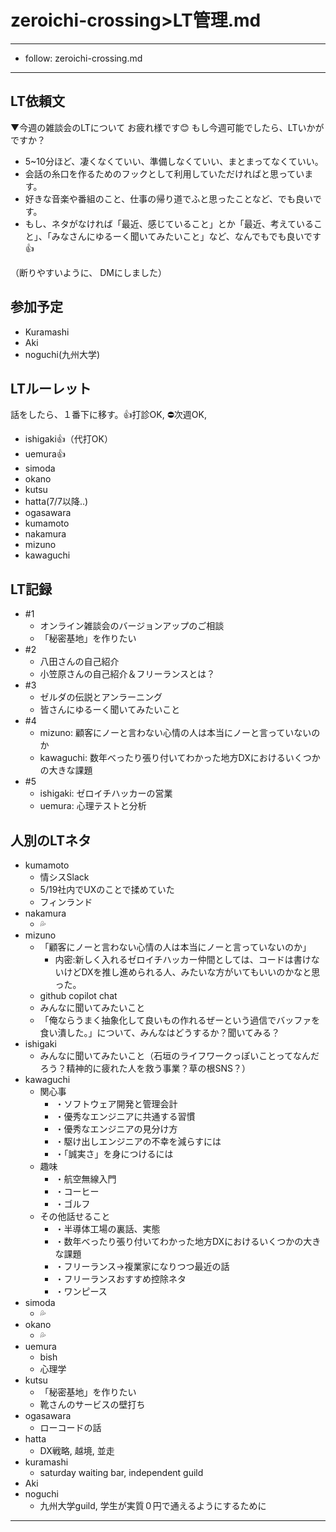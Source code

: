 # zeroichi-crossing>LT管理.md
---
- follow: zeroichi-crossing.md
---

## LT依頼文
▼今週の雑談会のLTについて
お疲れ様です:blush:
もし今週可能でしたら、LTいかがですか？

- 5~10分ほど、凄くなくていい、準備しなくていい、まとまってなくていい。
- 会話の糸口を作るためのフックとして利用していただければと思っています。
- 好きな音楽や番組のこと、仕事の帰り道でふと思ったことなど、でも良いです。
- もし、ネタがなければ「最近、感じていること」とか「最近、考えていること」、「みなさんにゆるーく聞いてみたいこと」など、なんでもでも良いです:+1:

（断りやすいように、 DMにしました）

## 参加予定
- Kuramashi
- Aki
- noguchi(九州大学)


## LTルーレット
話をしたら、１番下に移す。👍打診OK, ⛔️次週OK,
- ishigaki👍（代打OK）
- uemura👍
- simoda
- okano
- kutsu
- hatta(7/7以降..)
- ogasawara
- kumamoto
- nakamura
- mizuno
- kawaguchi

## LT記録
- #1
  - オンライン雑談会のバージョンアップのご相談
  - 「秘密基地」を作りたい
- #2
  - 八田さんの自己紹介
  - 小笠原さんの自己紹介＆フリーランスとは？
- #3
  - ゼルダの伝説とアンラーニング
  - 皆さんにゆるーく聞いてみたいこと
- #4
  - mizuno: 顧客にノーと言わない心情の人は本当にノーと言っていないのか
  - kawaguchi: 数年べったり張り付いてわかった地方DXにおけるいくつかの大きな課題
- #5
  - ishigaki: ゼロイチハッカーの営業
  - uemura: 心理テストと分析

## 人別のLTネタ
- kumamoto
  - 情シスSlack
  - 5/19社内でUXのことで揉めていた
  - フィンランド
- nakamura
  - 💦
- mizuno
  - 「顧客にノーと言わない心情の人は本当にノーと言っていないのか」
    - 内密:新しく入れるゼロイチハッカー仲間としては、コードは書けないけどDXを推し進められる人、みたいな方がいてもいいのかなと思った。
  - github copilot chat
  - みんなに聞いてみたいこと
  - 「俺ならうまく抽象化して良いもの作れるぜーという過信でバッファを食い潰した。」について、みんなはどうするか？聞いてみる？
- ishigaki
  - みんなに聞いてみたいこと（石垣のライフワークっぽいことってなんだろう？精神的に疲れた人を救う事業？草の根SNS？）
- kawaguchi
  - 関心事
    - ・ソフトウェア開発と管理会計
    - ・優秀なエンジニアに共通する習慣
    - ・優秀なエンジニアの見分け方
    - ・駆け出しエンジニアの不幸を減らすには
    - ・「誠実さ」を身につけるには
  - 趣味
    - ・航空無線入門
    - ・コーヒー
    - ・ゴルフ
  - その他話せること
    - ・半導体工場の裏話、実態
    - ・数年べったり張り付いてわかった地方DXにおけるいくつかの大きな課題
    - ・フリーランス→複業家になりつつ最近の話
    - ・フリーランスおすすめ控除ネタ
    - ・ワンピース
- simoda
  - 💦
- okano
  - 💦
- uemura
  - bish
  - 心理学
- kutsu
  - 「秘密基地」を作りたい
  - 靴さんのサービスの壁打ち
- ogasawara
  - ローコードの話
- hatta
  - DX戦略, 越境, 並走
- kuramashi
  - saturday waiting bar, independent guild
- Aki
- noguchi
  - 九州大学guild, 学生が実質０円で通えるようにするために


---

